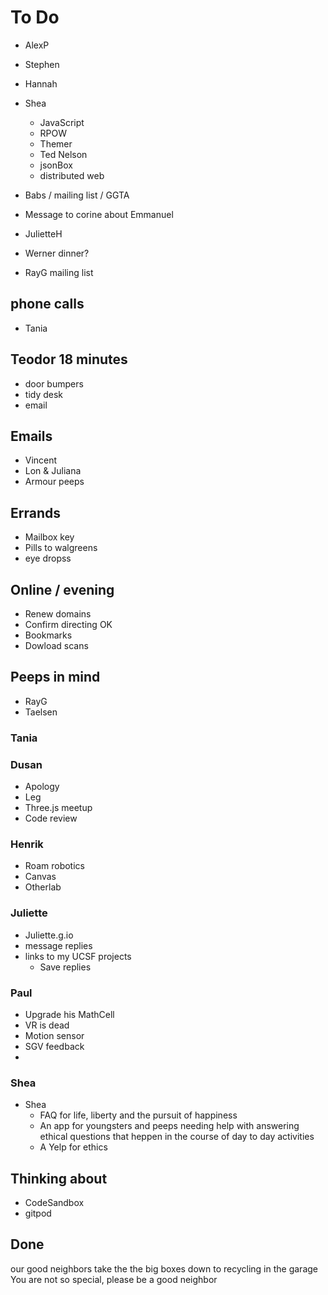
# To Do

* AlexP
* Stephen
* Hannah
* Shea
    * JavaScript
    * RPOW 
    * Themer
    * Ted Nelson
    * jsonBox
    * distributed web

* Babs / mailing list / GGTA
* Message to corine about Emmanuel
* JulietteH
* Werner dinner?
* RayG mailing list


## phone calls

* Tania

## Teodor 18 minutes

* door bumpers
* tidy desk
* email



## Emails

* Vincent
* Lon & Juliana
* Armour peeps

## Errands

* Mailbox key
* Pills to walgreens
* eye dropss

## Online / evening

* Renew domains
* Confirm directing OK
* Bookmarks
* Dowload scans

## Peeps in mind

* RayG
* Taelsen




### Tania

### Dusan

* Apology
* Leg
* Three.js meetup
* Code review

### Henrik

* Roam robotics
* Canvas
* Otherlab

### Juliette

* Juliette.g.io
* message replies
* links to my UCSF projects
    * Save replies


### Paul

* Upgrade his MathCell
* VR is dead
* Motion sensor
* SGV feedback
*


### Shea

* Shea
    * FAQ for life, liberty and the pursuit of happiness
    * An app for youngsters and peeps needing help with answering ethical questions that heppen in the course of day to day activities
    * A Yelp for ethics

## Thinking about


* CodeSandbox
* gitpod

## Done



our good neighbors take the the big boxes down to recycling in the garage
You are not so special, please be a good neighbor

